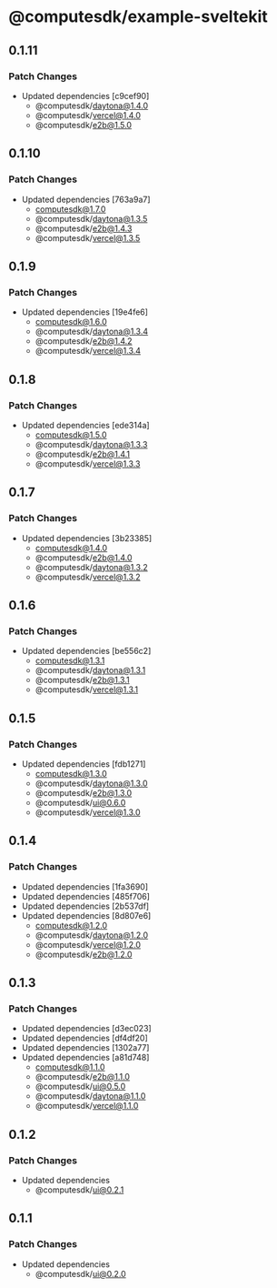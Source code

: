 # @computesdk/example-sveltekit

## 0.1.11

### Patch Changes

- Updated dependencies [c9cef90]
  - @computesdk/daytona@1.4.0
  - @computesdk/vercel@1.4.0
  - @computesdk/e2b@1.5.0

## 0.1.10

### Patch Changes

- Updated dependencies [763a9a7]
  - computesdk@1.7.0
  - @computesdk/daytona@1.3.5
  - @computesdk/e2b@1.4.3
  - @computesdk/vercel@1.3.5

## 0.1.9

### Patch Changes

- Updated dependencies [19e4fe6]
  - computesdk@1.6.0
  - @computesdk/daytona@1.3.4
  - @computesdk/e2b@1.4.2
  - @computesdk/vercel@1.3.4

## 0.1.8

### Patch Changes

- Updated dependencies [ede314a]
  - computesdk@1.5.0
  - @computesdk/daytona@1.3.3
  - @computesdk/e2b@1.4.1
  - @computesdk/vercel@1.3.3

## 0.1.7

### Patch Changes

- Updated dependencies [3b23385]
  - computesdk@1.4.0
  - @computesdk/e2b@1.4.0
  - @computesdk/daytona@1.3.2
  - @computesdk/vercel@1.3.2

## 0.1.6

### Patch Changes

- Updated dependencies [be556c2]
  - computesdk@1.3.1
  - @computesdk/daytona@1.3.1
  - @computesdk/e2b@1.3.1
  - @computesdk/vercel@1.3.1

## 0.1.5

### Patch Changes

- Updated dependencies [fdb1271]
  - computesdk@1.3.0
  - @computesdk/daytona@1.3.0
  - @computesdk/e2b@1.3.0
  - @computesdk/ui@0.6.0
  - @computesdk/vercel@1.3.0

## 0.1.4

### Patch Changes

- Updated dependencies [1fa3690]
- Updated dependencies [485f706]
- Updated dependencies [2b537df]
- Updated dependencies [8d807e6]
  - computesdk@1.2.0
  - @computesdk/daytona@1.2.0
  - @computesdk/vercel@1.2.0
  - @computesdk/e2b@1.2.0

## 0.1.3

### Patch Changes

- Updated dependencies [d3ec023]
- Updated dependencies [df4df20]
- Updated dependencies [1302a77]
- Updated dependencies [a81d748]
  - computesdk@1.1.0
  - @computesdk/e2b@1.1.0
  - @computesdk/ui@0.5.0
  - @computesdk/daytona@1.1.0
  - @computesdk/vercel@1.1.0

## 0.1.2

### Patch Changes

- Updated dependencies
  - @computesdk/ui@0.2.1

## 0.1.1

### Patch Changes

- Updated dependencies
  - @computesdk/ui@0.2.0

